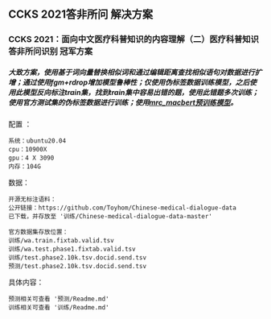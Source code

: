 ## CCKS 2021答非所问  解决方案

### CCKS 2021：面向中文医疗科普知识的内容理解（二）医疗科普知识答非所问识别 冠军方案

##### 大致方案，使用基于词向量替换相似词和通过编辑距离查找相似语句对数据进行扩增；通过使用fgm+rdrop增加模型鲁棒性；仅使用伪标签数据训练模型，之后使用此模型反向标注train集，找到train集中容易出错的题，使用此错题多次训练；使用官方测试集的伪标签数据进行训练；使用[mrc_macbert预训练模型](https://github.com/basketballandlearn/MRC_Competition_Dureader)。

配置 ：

```
系统：ubuntu20.04
cpu：10900X
gpu：4 X 3090
内存：104G
```

数据：

```
开源无标注语料：
公开链接：https://github.com/Toyhom/Chinese-medical-dialogue-data
已下载，并存放至 '训练/Chinese-medical-dialogue-data-master'

官方数据集存放位置：
训练/wa.train.fixtab.valid.tsv
训练/wa.test.phase1.fixtab.valid.tsv
训练/test.phase2.10k.tsv.docid.send.tsv
预测/test.phase2.10k.tsv.docid.send.tsv
```



具体内容：

```
预测相关可查看 '预测/Readme.md'
训练相关可查看 '训练/Readme.md'
```

